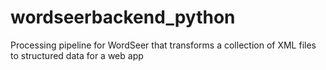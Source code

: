 wordseerbackend_python
======================

Processing pipeline for WordSeer that transforms a collection of XML files to structured data for a web app
